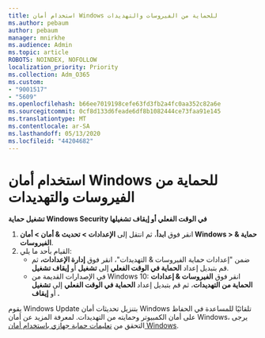 ```yaml
---
title: استخدام أمان Windows للحماية من الفيروسات والتهديدات
ms.author: pebaum
author: pebaum
manager: mnirkhe
ms.audience: Admin
ms.topic: article
ROBOTS: NOINDEX, NOFOLLOW
localization_priority: Priority
ms.collection: Adm_O365
ms.custom:
- "9001517"
- "5609"
ms.openlocfilehash: b66ee7019198cefe63fd3fb2a4fc0aa352c82a6e
ms.sourcegitcommit: 0cf8d133d6feade6df8b1082444ce73faa91e145
ms.translationtype: MT
ms.contentlocale: ar-SA
ms.lasthandoff: 05/13/2020
ms.locfileid: "44204682"
---
```

# <a name="use-windows-security-for-virus-and-threat-protection"></a>استخدام أمان Windows للحماية من الفيروسات والتهديدات

**تشغيل حماية Windows Security في الوقت الفعلي أو إيقاف تشغيلها**

1. انقر فوق **ابدأ**، ثم انتقل إلى **الإعدادات > تحديث & أمان > أمان Windows > حماية & الفيروسات**.
2. القيام بأحد ما يلي:
    - ضمن "إعدادات حماية الفيروسات & التهديدات"، انقر فوق **إدارة الإعدادات،** ثم قم بتبديل إعداد **الحماية في الوقت الفعلي** إلى **تشغيل** أو **إيقاف تشغيل**.
    - في الإصدارات القديمة من Windows 10: انقر فوق **الفيروسات & إعدادات الحماية من التهديدات**، ثم قم بتبديل إعداد **الحماية في الوقت الفعلي** إلى **تشغيل** أو **إيقاف .**

يقوم Windows Update بتنزيل تحديثات أمان Windows تلقائيًا للمساعدة في الحفاظ على أمان الكمبيوتر وحمايته من التهديدات. لمعرفة المزيد عن أمان Windows، يرجى التحقق من [تعليمات حماية جهازي باستخدام أمان Windows](https://support.microsoft.com/help/17464/windows-10-help-protect-my-device-with-windows-security).
